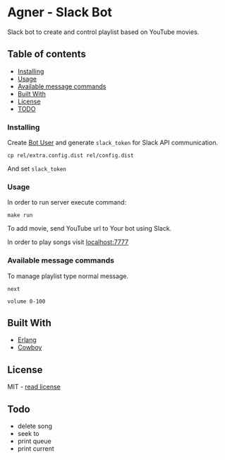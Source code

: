 # Agner - Slack Bot

Slack bot to create and control playlist based on YouTube movies.

## Table of contents
* [Installing](#installing)
* [Usage](#usage)
* [Available message commands](#available-message-commands)
* [Built With](#built-with)
* [License](#license)
* [TODO](#todo)

### Installing

Create [Bot User](https://api.slack.com/bot-users) and generate `slack_token` for Slack API communication. 

```
cp rel/extra.config.dist rel/config.dist
```

And set `slack_token`
### Usage

In order to run server execute command:

```
make run
```

To add movie, send YouTube url to Your bot using Slack.

In order to play songs visit [localhost:7777](localhost:7777)

### Available message commands

To manage playlist type normal message.

```
next
```

```
volume 0-100
```

## Built With

* [Erlang](http://erlang.org/doc/index.html)
* [Cowboy](https://ninenines.eu/)

## License

MIT - [read license](LICENSE)

## Todo

* delete song
* seek to
* print queue
* print current